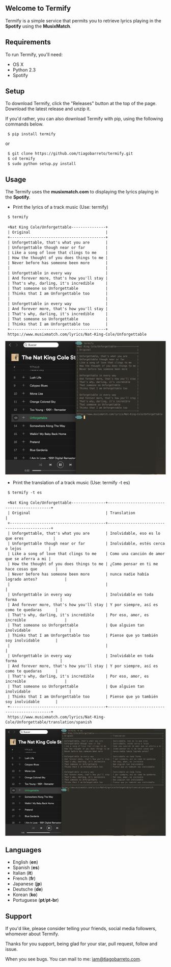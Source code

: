 ## Welcome to Termify
Termify is a simple service that permits you to retrieve lyrics playing in the **Spotify** using the **MusixMatch**.

## Requirements
To run Termify, you'll need:
* OS X
* Python 2.3
* Spotify

## Setup
To download Termify, click the "Releases" button at the top of the page. Download the latest release and unzip it.

If you'd rather, you can also download Termify with pip, using the following commands below.

```
 $ pip install termify
```
or
```
 $ git clone https://github.com/tiagobarreto/termify.git  
 $ cd termify
 $ sudo python setup.py install
```

## Usage
The Termify uses the **musixmatch.com** to displaying the lyrics playing in the **Spotify**.

* Print the lyrics of a track music (Use: termify)
```
 $ termify

 +Nat King Cole/Unforgettable---------------+
 | Original                                 |
 +------------------------------------------+
 | Unforgettable, that's what you are       |
 | Unforgettable though near or far         |
 | Like a song of love that clings to me    |
 | How the thought of you does things to me |
 | Never before has someone been more       |
 |                                          |
 | Unforgettable in every way               |
 | And forever more, that's how you'll stay |
 | That's why, darling, it's incredible     |
 | That someone so Unforgettable            |
 | Thinks that I am Unforgettable too       |
 |                                          |
 | Unforgettable in every way               |
 | And forever more, that's how you'll stay |
 | That's why, darling, it's incredible     |
 | That someone so Unforgettable            |
 | Thinks that I am Unforgettable too       |
 +------------------------------------------+
 https://www.musixmatch.com/lyrics/Nat-King-Cole/Unforgettable
```

![Lyrics - Screenshot](screenshots/lyrics.png)

* Print the translation of a track music (Use: termify -t es)

```
 $ termify -t es

 +Nat King Cole/Unforgettable---------------+---------------------------------------------+
 | Original                                 | Translation                                 |
 +------------------------------------------+---------------------------------------------+
 | Unforgettable, that's what you are       | Inolvidable, eso es lo que eres             |
 | Unforgettable though near or far         | Inolvidable, estés cerca o lejos            |
 | Like a song of love that clings to me    | Como una canción de amor que se aferra a mi |
 | How the thought of you does things to me | ¿Como pensar en ti me hace cosas que        |
 | Never before has someone been more       | nunca nadie había logrado antes?            |
 |                                          |                                             |
 | Unforgettable in every way               | Inolvidable en toda forma                   |
 | And forever more, that's how you'll stay | Y por siempre, así es como te quedaras      |
 | That's why, darling, it's incredible     | Por eso, amor, es increible                 |
 | That someone so Unforgettable            | Que alguien tan inolvidable                 |
 | Thinks that I am Unforgettable too       | Piense que yo también soy inolvidable       |
 |                                          |                                             |
 | Unforgettable in every way               | Inolvidable en toda forma                   |
 | And forever more, that's how you'll stay | Y por siempre, así es como te quedaras      |
 | That's why, darling, it's incredible     | Por eso, amor, es increible                 |
 | That someone so Unforgettable            | Que alguien tan inolvidable                 |
 | Thinks that I am Unforgettable too       | Piense que yo también soy inolvidable       |
 +------------------------------------------+---------------------------------------------+
 https://www.musixmatch.com/lyrics/Nat-King-Cole/Unforgettable/translation/spanish
```

![Lyrics - Screenshot](screenshots/lyrics-translate.png)

## Languages
 
 * English (**en**)
 * Spanish (**es**)
 * Italian (**it**)
 * French (**fr**)
 * Japanese (**jp**)
 * Deutsche (**de**)
 * Korean (**ko**)
 * Portuguese (**pt**/**pt-br**)

## Support
If you'd like, please consider telling your friends, social media followers, whomever about Termify.

Thanks for you support, being glad for your star, pull request, follow and issue.

When you see bugs. You can mail to me: iam@tiagobarreto.com.


